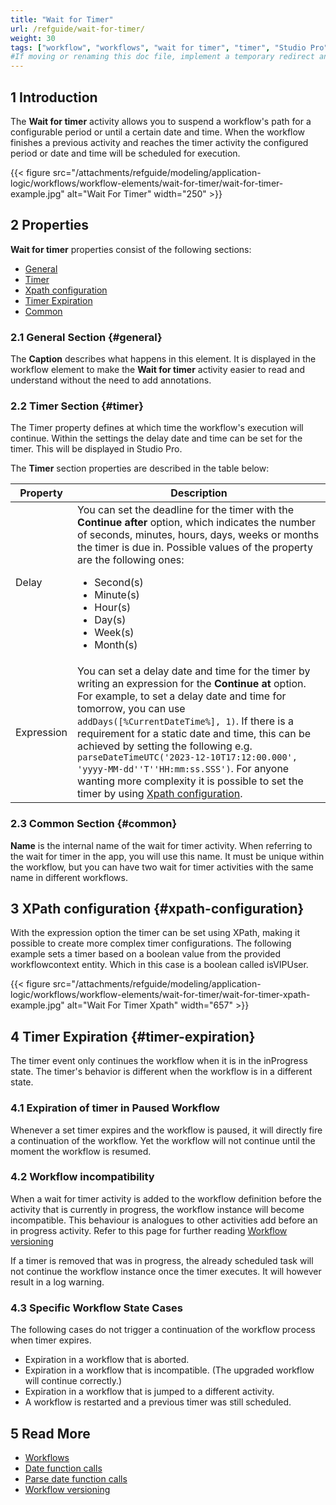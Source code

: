 ```yaml
---
title: "Wait for Timer"
url: /refguide/wait-for-timer/
weight: 30
tags: ["workflow", "workflows", "wait for timer", "timer", "Studio Pro"]
#If moving or renaming this doc file, implement a temporary redirect and let the respective team know they should update the URL in the product. See Mapping to Products for more details.
---
```


## 1 Introduction

The **Wait for timer** activity allows you to suspend a workflow's path for a configurable period or until a certain date and time. When the workflow finishes a previous activity and reaches the timer activity the configured period or date and time will be scheduled for execution.

{{< figure src="/attachments/refguide/modeling/application-logic/workflows/workflow-elements/wait-for-timer/wait-for-timer-example.jpg" alt="Wait For Timer" width="250" >}}

## 2 Properties

**Wait for timer** properties consist of the following sections:

* [General](#general)
* [Timer](#timer)
* [Xpath configuration](#xpath-configuration)
* [Timer Expiration](#timer-expiration)
* [Common](#common)

### 2.1 General Section {#general}

The **Caption** describes what happens in this element. It is displayed in the workflow element to make the **Wait for timer** activity easier to read and understand without the need to add annotations.

### 2.2 Timer Section {#timer}

The Timer property defines at which time the workflow's execution will continue. Within the settings the delay date and time can be set for the timer. This will be displayed in Studio Pro.

The **Timer** section properties are described in the table below:

| Property | Description |
| --- | --- |
| Delay | You can set the deadline for the timer with the **Continue after** option, which indicates the number of seconds, minutes, hours, days, weeks or months the timer is due in. Possible values of the property are the following ones:<br /><ul><li>Second(s)</li><li>Minute(s)</li><li>Hour(s)</li><li>Day(s)</li><li>Week(s)</li><li>Month(s)</li> </ul> |
| Expression | You can set a delay date and time for the timer by writing an expression for the **Continue at** option. For example, to set a delay date and time for tomorrow, you can use `addDays([%CurrentDateTime%], 1)`. If there is a requirement for a static date and time, this can be achieved by setting the following e.g. `parseDateTimeUTC('2023-12-10T17:12:00.000', 'yyyy-MM-dd''T''HH:mm:ss.SSS')`. For anyone wanting more complexity it is possible to set the timer by using [Xpath configuration](#xpath-configuration).|

### 2.3 Common Section {#common}

**Name** is the internal name of the wait for timer activity. When referring to the wait for timer in the app, you will use this name. It must be unique within the workflow, but you can have two wait for timer activities with the same name in different workflows.

## 3 XPath configuration {#xpath-configuration}

With the expression option the timer can be set using XPath, making it possible to create more complex timer configurations. The following example sets a timer based on a boolean value from the provided workflowcontext entity. Which in this case is a boolean called isVIPUser.

{{< figure src="/attachments/refguide/modeling/application-logic/workflows/workflow-elements/wait-for-timer/wait-for-timer-xpath-example.jpg" alt="Wait For Timer Xpath" width="657" >}}

## 4 Timer Expiration {#timer-expiration}

The timer event only continues the workflow when it is in the inProgress state. The timer's behavior is different when the workflow is in a different state.

### 4.1 Expiration of timer in Paused Workflow

Whenever a set timer expires and the workflow is paused, it will directly fire a continuation of the workflow. Yet the workflow will not continue until the moment the workflow is resumed.

### 4.2 Workflow incompatibility

When a wait for timer activity is added to the workflow definition before the activity that is currently in progress, the workflow instance will become incompatible. This behaviour is analogues to other activities add before an in progress activity. Refer to this page for further reading [Workflow versioning](/refguide/workflow-versioning)

If a timer is removed that was in progress, the already scheduled task will not continue the workflow instance once the timer executes. It will however result in a log warning.

### 4.3 Specific Workflow State Cases

The following cases do not trigger a continuation of the workflow process when timer expires.

* Expiration in a workflow that is aborted.
* Expiration in a workflow that is incompatible. (The upgraded workflow will continue correctly.)
* Expiration in a workflow that is jumped to a different activity. 
* A workflow is restarted and a previous timer was still scheduled.

## 5 Read More

* [Workflows](/refguide/workflows/)
* [Date function calls](/refguide/add-date-function-calls/)
* [Parse date function calls](/refguide/parse-and-format-date-function-calls/)
* [Workflow versioning](/refguide/workflow-versioning)